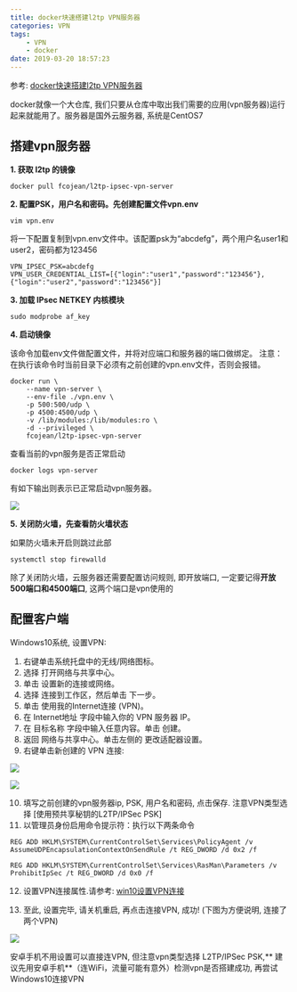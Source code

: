 ```yaml
---
title: docker块速搭建l2tp VPN服务器
categories: VPN
tags: 
    - VPN
    - docker
date: 2019-03-20 18:57:23
---
```


参考: [docker快速搭建l2tp VPN服务器](https://blog.csdn.net/xindoo/article/details/52830609)

 docker就像一个大仓库, 我们只要从仓库中取出我们需要的应用(vpn服务器)运行起来就能用了。服务器是国外云服务器, 系统是CentOS7

搭建vpn服务器
-----------

**1. 获取 l2tp 的镜像**
```
docker pull fcojean/l2tp-ipsec-vpn-server
```

**2. 配置PSK，用户名和密码。先创建配置文件vpn.env**
```
vim vpn.env
```
将一下配置复制到vpn.env文件中。该配置psk为“abcdefg”，两个用户名user1和user2，密码都为123456
```
VPN_IPSEC_PSK=abcdefg
VPN_USER_CREDENTIAL_LIST=[{"login":"user1","password":"123456"},{"login":"user2","password":"123456"}]
```

**3. 加载 IPsec NETKEY 内核模块**
```
sudo modprobe af_key
```

**4. 启动镜像**

该命令加载env文件做配置文件，并将对应端口和服务器的端口做绑定。
注意：在执行该命令时当前目录下必须有之前创建的vpn.env文件，否则会报错。
```
docker run \
    --name vpn-server \
    --env-file ./vpn.env \
    -p 500:500/udp \
    -p 4500:4500/udp \
    -v /lib/modules:/lib/modules:ro \
    -d --privileged \
    fcojean/l2tp-ipsec-vpn-server
```

查看当前的vpn服务是否正常启动
```
docker logs vpn-server
```

有如下输出则表示已正常启动vpn服务器。

![](https://img-blog.csdn.net/20180708143943177?watermark/2/text/aHR0cHM6Ly9ibG9nLmNzZG4ubmV0L1Vuc2VlbmJsYWRl/font/5a6L5L2T/fontsize/400/fill/I0JBQkFCMA==/dissolve/70)

**5. 关闭防火墙，先查看防火墙状态**

如果防火墙未开启则跳过此部
```
systemctl stop firewalld
```
除了关闭防火墙，云服务器还需要配置访问规则, 即开放端口, 一定要记得**开放500端口和4500端口**, 这两个端口是vpn使用的

配置客户端
--------
Windows10系统, 设置VPN:
1. 右键单击系统托盘中的无线/网络图标。 
2. 选择 打开网络与共享中心。 
3. 单击 设置新的连接或网络。 
4. 选择 连接到工作区，然后单击 下一步。 
5. 单击 使用我的Internet连接 (VPN)。 
6. 在 Internet地址 字段中输入你的 VPN 服务器 IP。 
7. 在 目标名称 字段中输入任意内容。单击 创建。 
8. 返回 网络与共享中心。单击左侧的 更改适配器设置。 
9. 右键单击新创建的 VPN 连接:

![](https://img-blog.csdn.net/20180707181238162?watermark/2/text/aHR0cHM6Ly9ibG9nLmNzZG4ubmV0L1Vuc2VlbmJsYWRl/font/5a6L5L2T/fontsize/400/fill/I0JBQkFCMA==/dissolve/70)

![](https://img-blog.csdn.net/20180707181543103?watermark/2/text/aHR0cHM6Ly9ibG9nLmNzZG4ubmV0L1Vuc2VlbmJsYWRl/font/5a6L5L2T/fontsize/400/fill/I0JBQkFCMA==/dissolve/70)

10. 填写之前创建的vpn服务器ip, PSK, 用户名和密码, 点击保存. 注意VPN类型选择 [使用预共享秘钥的L2TP/IPSec PSK]
11. 以管理员身份启用命令提示符：执行以下两条命令

```
REG ADD HKLM\SYSTEM\CurrentControlSet\Services\PolicyAgent /v AssumeUDPEncapsulationContextOnSendRule /t REG_DWORD /d 0x2 /f
```

```
REG ADD HKLM\SYSTEM\CurrentControlSet\Services\RasMan\Parameters /v ProhibitIpSec /t REG_DWORD /d 0x0 /f
```

12.  设置VPN连接属性.请参考: [win10设置VPN连接](https://blog.csdn.net/qq_37729885/article/details/80577877) 
    
13.  至此, 设置完毕, 请关机重启, 再点击连接VPN, 成功! (下图为方便说明, 连接了两个VPN)

![](https://img-blog.csdn.net/20180707182606548?watermark/2/text/aHR0cHM6Ly9ibG9nLmNzZG4ubmV0L1Vuc2VlbmJsYWRl/font/5a6L5L2T/fontsize/400/fill/I0JBQkFCMA==/dissolve/70)

安卓手机不用设置可以直接连VPN, 但注意vpn类型选择 L2TP/IPSec PSK,** 建议先用安卓手机**（连WiFi，流量可能有意外）检测vpn是否搭建成功, 再尝试Windows10连接VPN

